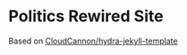 # Politics Rewired Site

Based on [CloudCannon/hydra-jekyll-template](https://github.com/CloudCannon/hydra-jekyll-template)
